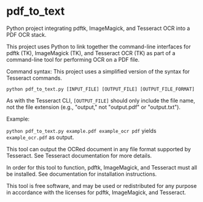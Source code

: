 # pdf_to_text
Python project integrating pdftk, ImageMagick, and Tesseract OCR into a PDF OCR stack.

This project uses Python to link together the command-line interfaces for pdftk (TK), ImageMagick (TK), and Tesseract OCR (TK) as part of a command-line tool for performing OCR on a PDF file. 

Command syntax: This project uses a simplified version of the syntax for Tesseract commands. 

`python pdf_to_text.py [INPUT_FILE] [OUTPUT_FILE] [OUTPUT_FILE_FORMAT]`

As with the Tesseract CLI, `[OUTPUT_FILE]` should only include the file name, not the file extension (e.g., "output," not "output.pdf" or "output.txt"). 

Example:

`python pdf_to_text.py example.pdf example_ocr pdf` yields `example_ocr.pdf` as output.

This tool can output the OCRed document in any file format supported by Tesseract. See Tesseract documentation for more details.

In order for this tool to function, pdftk, ImageMagick, and Tesseract must all be installed. See documentation for installation instructions. 

This tool is free software, and may be used or redistributed for any purpose in accordance with the licenses for pdftk, ImageMagick, and Tesseract. 

